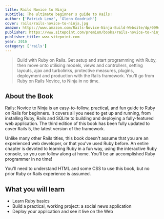 ```yaml
---
title: Rails Novice to Ninja
subtitle: The ultimate beginner's guide to Rails!
author: ['Patrick Lenz', 'Glenn Goodrich'] 
cover: rails/rails-novice-to-ninja.jpg
amazon: https://www.amazon.com/Rails-Novice-Ninja-Build-Website/dp/0994347006
publisher: https://www.sitepoint.com/premium/books/rails-novice-to-ninja
publisher_title: www.sitepoint.com
year: 2016 
category: ['rails']
---
```


> Build with Ruby on Rails. Get setup and start programming with Ruby, then move onto utilising models, views and controllers, setting layouts, ajax and turbolinks, protective measures, plugins, deployment and production with the Rails framework. You'll go from Ruby on Rails Novice, to Ninja in no time.

## About the Book
Rails: Novice to Ninja is an easy-to-follow, practical, and fun guide to Ruby on Rails for beginners. It covers all you need to get up and running, from installing Ruby, Rails and SQLite to building and deploying a fully-featured web application. The third edition of this book has been fully updated to cover Rails 5, the latest version of the framework.

Unlike many other Rails titles, this book doesn't assume that you are an experienced web developer, or that you've used Ruby before. An entire chapter is devoted to learning Ruby in a fun way, using the interactive Ruby console, so you can follow along at home. You'll be an accomplished Ruby programmer in no time!

You'll need to understand HTML and some CSS to use this book, but no prior Ruby or Rails experience is assumed.


## What you will learn

- Learn Ruby basics
- Build a practical, working project: a social news application
- Deploy your application and see it live on the Web
